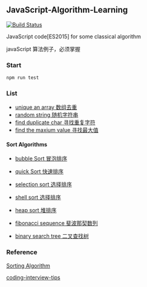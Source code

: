 ## JavaScript-Algorithm-Learning

[![Build Status](https://travis-ci.org/JackPu/JavaScript-Algorithm-Learning.svg?branch=master)](https://travis-ci.org/JackPu/JavaScript-Algorithm-Learning)

JavaScript code[ES2015] for some classical algorithm

javaScript 算法例子，必须掌握

### Start

``` bash
npm run test
```

### List

+ [unique an array 数组去重]('./code/unique.js')
+ [random string 随机字符串]('./code/random-string.js')
+ [find duplicate char 寻找重复字符]('./code/find-the-max-duplicate-chat.js')
+ [find the maxium value 寻找最大值]('./code/find-max.js')

#### Sort Algorithms

+ [bubble Sort 冒泡排序]('./code/bubble-sort.js')
+ [quick Sort 快速排序]('./code/quick-sort.js')
+ [selection sort 选择排序]('./code/selection-sort.js')
+ [shell sort 选择排序]('./code/shell-sort.js')
+ [heap sort 堆排序]('./code/heap-sort.js')

+ [fibonacci sequence 斐波那契数列]('./code/fibonacci-sequence-canvas.js')
+ [binary search tree 二叉查找树](./code/binary-search-tree.js)

### Reference

[Sorting Algorithm](http://khan4019.github.io/front-end-Interview-Questions/sort.html)

[coding-interview-tips](https://www.interviewcake.com/article/javascript/coding-interview-tips)
